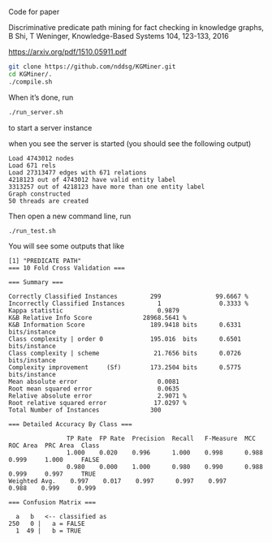 Code for paper 

Discriminative predicate path mining for fact checking in knowledge graphs, B Shi, T Weninger, Knowledge-Based Systems 104, 123-133, 2016

https://arxiv.org/pdf/1510.05911.pdf

```bash
git clone https://github.com/nddsg/KGMiner.git
cd KGMiner/.
./compile.sh
```

When it’s done, run
```bash
./run_server.sh
```
to start a server instance

when you see the server is started (you should see the following output)

```
Load 4743012 nodes
Load 671 rels
Load 27313477 edges with 671 relations
4218123 out of 4743012 have valid entity label
3313257 out of 4218123 have more than one entity label
Graph constructed
50 threads are created
```

Then open a new command line, run
```bash
./run_test.sh
```

You will see some outputs that like
```
[1] "PREDICATE PATH"
=== 10 Fold Cross Validation ===

=== Summary ===

Correctly Classified Instances         299               99.6667 %
Incorrectly Classified Instances         1                0.3333 %
Kappa statistic                          0.9879
K&B Relative Info Score              28968.5641 %
K&B Information Score                  189.9418 bits      0.6331 bits/instance
Class complexity | order 0             195.016  bits      0.6501 bits/instance
Class complexity | scheme               21.7656 bits      0.0726 bits/instance
Complexity improvement     (Sf)        173.2504 bits      0.5775 bits/instance
Mean absolute error                      0.0081
Root mean squared error                  0.0635
Relative absolute error                  2.9071 %
Root relative squared error             17.0297 %
Total Number of Instances              300

=== Detailed Accuracy By Class ===

                TP Rate  FP Rate  Precision  Recall   F-Measure  MCC      ROC Area  PRC Area  Class
                1.000    0.020    0.996      1.000    0.998      0.988    0.999     1.000     FALSE
                0.980    0.000    1.000      0.980    0.990      0.988    0.999     0.997     TRUE
Weighted Avg.    0.997    0.017    0.997      0.997    0.997      0.988    0.999     0.999

=== Confusion Matrix ===

  a   b   <-- classified as
250   0 |   a = FALSE
  1  49 |   b = TRUE
```
